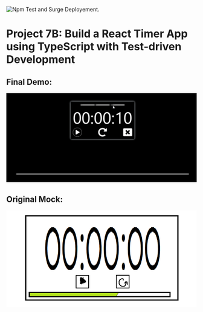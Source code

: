 ![Npm Test and Surge Deployement.](https://github.com/Translucent504/reacttimer/workflows/Npm%20Test%20and%20Surge%20Deployement./badge.svg)
# Project 7B: Build a React Timer App using TypeScript with Test-driven Development

## Final Demo:
![Demo](UgwLqIxkwk.gif)

## Original Mock: 
![Mock](mock.png)

